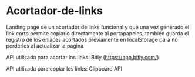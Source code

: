 # Acortador-de-links
Landing page de un acortador de links funcional y que una vez generado el link corto permite copiarlo directamente al portapapeles, también guarda el registro de los enlaces acortados previamente en localStorage para no perderlos al actualizar la pagina

API utilizada para acortar los links: Bitly (https://app.bitly.com/)

API utilizada para copiar los links: Clipboard API

